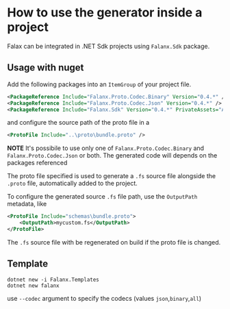 # How to use the generator inside a project

Falax can be integrated in .NET Sdk projects using `Falanx.Sdk` package.

## Usage with nuget

Add the following packages into an `ItemGroup` of your project file.

```xml
<PackageReference Include="Falanx.Proto.Codec.Binary" Version="0.4.*" />
<PackageReference Include="Falanx.Proto.Codec.Json" Version="0.4.*" />
<PackageReference Include="Falanx.Sdk" Version="0.4.*" PrivateAssets="All" />
```

and configure the source path of the proto file in a

```xml
<ProtoFile Include="..\proto\bundle.proto" />
```

**NOTE** It's possibile to use only one of `Falanx.Proto.Codec.Binary` and `Falanx.Proto.Codec.Json` or both. The generated code will depends on the packages referenced

The proto file specified is used to generate a `.fs` source file alongside the `.proto` file, automatically added to the project.

To configure the generated source `.fs` file path, use the `OutputPath` metadata, like

```xml
<ProtoFile Include="schemas\bundle.proto">
    <OutputPath>mycustom.fs</OutputPath>
</ProtoFile>
```

The `.fs` source file with be regenerated on build if the proto file is changed.

## Template

```
dotnet new -i Falanx.Templates
dotnet new falanx
```

use `--codec` argument to specify the codecs (values `json`,`binary`,`all`)
